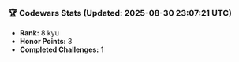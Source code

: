 ### 🏆 Codewars Stats (Updated: 2025-08-30 23:07:21 UTC)

- **Rank:** 8 kyu
- **Honor Points:** 3
- **Completed Challenges:** 1

